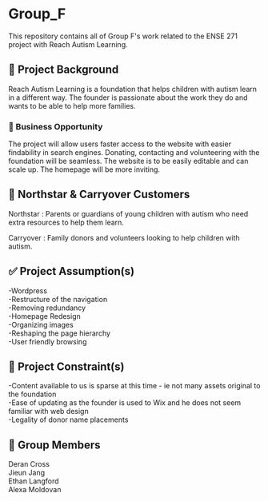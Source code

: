 # Group_F

This repository contains all of Group F's work related to the ENSE 271 project with Reach Autism Learning.

## 📝 Project Background

Reach Autism Learning is a foundation that helps children with autism learn in a different way. The founder is passionate about the work they do and wants to be able to help more families.

### 📍 Business Opportunity

The project will allow users faster access to the website with easier findability in search engines. Donating, contacting and volunteering with the foundation will be seamless. The website is to be easily editable and can scale up. The homepage will be more inviting.

## 💫 Northstar & Carryover Customers 

Northstar : Parents or guardians of young children with autism who need extra resources to help them learn.

Carryover : Family donors and volunteers looking to help children with autism.

## ✅ Project Assumption(s)

-Wordpress  
-Restructure of the navigation  
-Removing redundancy  
-Homepage Redesign  
-Organizing images  
-Reshaping the page hierarchy  
-User friendly browsing  


## 🚫 Project Constraint(s)

-Content available to us is sparse at this time - ie not many assets original to the foundation  
-Ease of updating as the founder is used to Wix and he does not seem familiar with web design  
-Legality of donor name placements  


## 🤝 Group Members 

Deran Cross   
Jieun Jang  
Ethan Langford  
Alexa Moldovan
